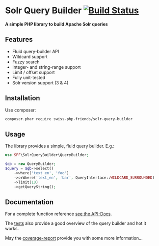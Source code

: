 # Solr Query Builder [![Build Status](https://travis-ci.org/swiss-php-friends/solr-query-builder.svg?branch=master)](https://travis-ci.org/swiss-php-friends/solr-query-builder)

**A simple PHP library to build Apache Solr queries**

## Features
- Fluid query-builder API
- Wildcard support
- Fuzzy search
- Integer- and string-range support
- Limit / offset support
- Fully unit-tested
- Solr version support (3 & 4)

## Installation

Use composer:
```bash
composer.phar require swiss-php-friends/solr-query-builder
```

## Usage

The library provides a simple, fluid query builder. E.g.:

```php
use SPF\SolrQueryBuilder\QueryBuilder;

$qb = new QueryBuilder;
$query = $qb->select()
    ->where('text_en', 'foo')
    ->orWhere('text_en', 'bar', QueryInterface::WILDCARD_SURROUNDED)
    ->limit(10)
    ->getQueryString();
```

## Documentation

For a complete function reference [see the API-Docs](http://swiss-php-friends.github.io/solr-query-builder/doc/api/).

The [tests](test/SPF/SolrQueryBuilder) also provide a good overview of the query builder and hot it works.

May the [coverage-report](http://swiss-php-friends.github.io/solr-query-builder/doc/coverage/) provide you with some more information...
